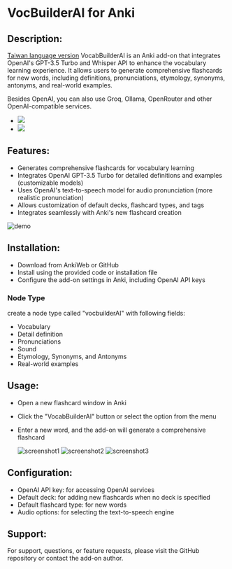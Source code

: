 # VocBuilderAI for Anki

## Description:
[Taiwan language version](README_ZH_TW.md)
VocabBuilderAI is an Anki add-on that integrates OpenAI's GPT-3.5 Turbo and Whisper API to enhance the vocabulary learning experience. It allows users to generate comprehensive flashcards for new words, including definitions, pronunciations, etymology, synonyms, antonyms, and real-world examples.

Besides OpenAI, you can also use Groq, Ollama, OpenRouter and other OpenAI-compatible services.

- ![](media/dictionary.png)
- ![](media/webster.png)
## Features:
- Generates comprehensive flashcards for vocabulary learning
- Integrates OpenAI GPT-3.5 Turbo for detailed definitions and examples (customizable models)
- Uses OpenAI's text-to-speech model for audio pronunciation (more realistic pronunciation)
- Allows customization of default decks, flashcard types, and tags
- Integrates seamlessly with Anki's new flashcard creation

![demo](media/vocAI-demo-1.gif)
## Installation:
- Download from AnkiWeb or GitHub
- Install using the provided code or installation file
- Configure the add-on settings in Anki, including OpenAI API keys

### Node Type
create a node type called "vocbuilderAI" with following fields:
- Vocabulary
- Detail definition
- Pronunciations
- Sound
- Etymology, Synonyms, and Antonyms
- Real-world examples
## Usage:

- Open a new flashcard window in Anki
- Click the "VocabBuilderAI" button or select the option from the menu
- Enter a new word, and the add-on will generate a comprehensive flashcard

  ![screenshot1](media/sceenshot-1.png)
  ![screenshot2](media/sceenshot-2.png)
  ![screenshot3](media/sceenshot-3.png)

## Configuration:

- OpenAI API key: for accessing OpenAI services
- Default deck: for adding new flashcards when no deck is specified
- Default flashcard type: for new words
- Audio options: for selecting the text-to-speech engine

## Support:
For support, questions, or feature requests, please visit the GitHub repository or contact the add-on author.